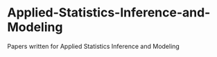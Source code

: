 # Applied-Statistics-Inference-and-Modeling
Papers written for Applied Statistics Inference and Modeling
